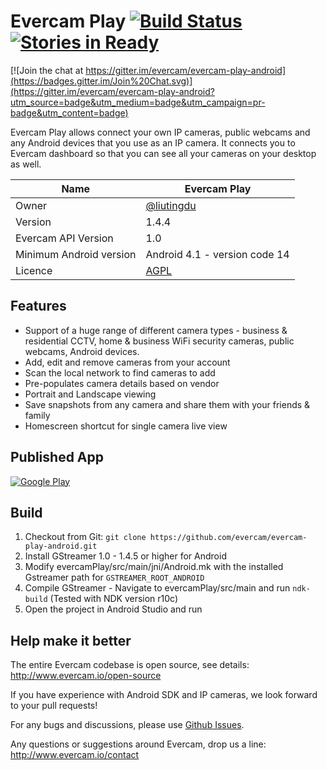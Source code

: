 # Evercam Play [![Build Status](https://travis-ci.org/evercam/evercam-play-android.svg?branch=master)](https://travis-ci.org/evercam/evercam-play-android) [![Stories in Ready](https://badge.waffle.io/evercam/evercam-play-android.png?label=ready&title=Ready)](https://waffle.io/evercam/evercam-play-android)

[![Join the chat at https://gitter.im/evercam/evercam-play-android](https://badges.gitter.im/Join%20Chat.svg)](https://gitter.im/evercam/evercam-play-android?utm_source=badge&utm_medium=badge&utm_campaign=pr-badge&utm_content=badge)

Evercam Play allows connect your own IP cameras, public webcams and any Android devices that you use as an IP camera. It connects you to Evercam dashboard so that you can see all your cameras on your desktop as well. 

| Name   | Evercam Play  |
| --- | --- |
| Owner   | [@liutingdu](https://github.com/liutingdu)   |
| Version  | 1.4.4 |
| Evercam API Version  | 1.0  |
| Minimum Android version | Android 4.1 - version code 14 | 
| Licence | [AGPL](https://tldrlegal.com/license/gnu-affero-general-public-license-v3-%28agpl-3.0%29) |

## Features

* Support of a huge range of different camera types - business & residential CCTV, home & business WiFi security cameras, public webcams, Android devices.
* Add, edit and remove cameras from your account
* Scan the local network to find cameras to add
* Pre-populates camera details based on vendor
* Portrait and Landscape viewing
* Save snapshots from any camera and share them with your friends & family 
* Homescreen shortcut for single camera live view

## Published App
[![Google Play](http://developer.android.com/images/brand/en_generic_rgb_wo_45.png)](https://play.google.com/store/apps/details?id=io.evercam.androidapp&hl=en)

## Build

1. Checkout from Git:
    ```git clone https://github.com/evercam/evercam-play-android.git```
2. Install GStreamer 1.0 - 1.4.5 or higher for Android
3. Modify evercamPlay/src/main/jni/Android.mk with the installed Gstreamer path for ```GSTREAMER_ROOT_ANDROID```
4. Compile GStreamer - Navigate to evercamPlay/src/main and run ```ndk-build``` (Tested with NDK version r10c)
5. Open the project in Android Studio and run

## Help make it better

The entire Evercam codebase is open source, see details: http://www.evercam.io/open-source

If you have experience with Android SDK and IP cameras, we look forward to your pull requests!

For any bugs and discussions, please use [Github Issues](https://github.com/evercam/evercam-play-android/issues).

Any questions or suggestions around Evercam, drop us a line: http://www.evercam.io/contact







